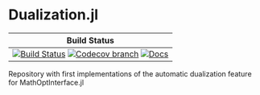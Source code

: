 # Dualization.jl

| **Build Status** |
|:-----------------:|
| [![Build Status][build-img]][build-url] [![Codecov branch][codecov-img]][codecov-url] [![Docs][docs-img]][docs-url] 

[docs-url]: https://guilhermebodin.github.io/Dualization.jl/latest/
[docs-img]: https://img.shields.io/badge/docs-dev-blue.svg
[build-img]: https://travis-ci.org/guilhermebodin/Dualization.jl.svg?branch=master
[build-url]: https://travis-ci.org/guilhermebodin/Dualization.jl
[codecov-img]: http://codecov.io/github/guilhermebodin/Dualization.jl/coverage.svg?branch=master
[codecov-url]: http://codecov.io/github/guilhermebodin/Dualization.jl?branch=master

Repository with first implementations of the automatic dualization feature for MathOptInterface.jl
